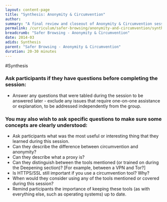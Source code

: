```yaml
---
layout: content-page
title: "Synthesis: Anonymity & Circumvention"
author:
summary: "A final review and closeout of Anonymity & Circumvention session; adjust your closing takeaways and questions to the tools focused on during the session, in addition to the concepts covered."
permalink: /curriculum/safer-browsing/anonymity-and-circumvention/synthesis/synthesis-anonymity-and-circumvention/
breadcrumb: "Safer Browsing - Anonymity & Circumvention"
date: 2014-03
adids: Synthesis
parent: "Safer Browsing - Anonymity & Circumvention"
duration: 20-30 minutes
---
```

#Synthesis

### Ask participants if they have questions before completing the session:
- Answer any questions that were tabled during the session to be answered later - exclude any issues that require one-on-one assistance or explanation, to be addressed independently from the group.

### You may also wish to ask specific questions to make sure some concepts are clearly understood:
- Ask participants what was the most useful or interesting thing that they learned during this session.
- Can they describe the difference between circumvention and anonymity?
- Can they describe what a proxy is?
- Can they distinguish between the tools mentioned (or trained on during the Deepening section)? [For example, between a VPN and Tor?]
- Is HTTPS/SSL still important if you use a circumvention tool? Why?
- When would they consider using any of the tools mentioned or covered during this session?
- Remind participants the importance of keeping these tools (as with everything  else, such as operating systems) up to date.

